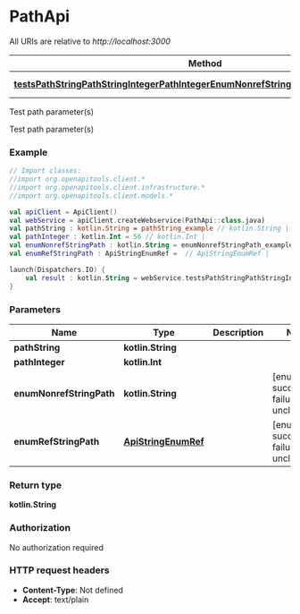 # PathApi

All URIs are relative to *http://localhost:3000*

Method | HTTP request | Description
------------- | ------------- | -------------
[**testsPathStringPathStringIntegerPathIntegerEnumNonrefStringPathEnumRefStringPath**](PathApi.md#testsPathStringPathStringIntegerPathIntegerEnumNonrefStringPathEnumRefStringPath) | **GET** path/string/{path_string}/integer/{path_integer}/{enum_nonref_string_path}/{enum_ref_string_path} | Test path parameter(s)



Test path parameter(s)

Test path parameter(s)

### Example
```kotlin
// Import classes:
//import org.openapitools.client.*
//import org.openapitools.client.infrastructure.*
//import org.openapitools.client.models.*

val apiClient = ApiClient()
val webService = apiClient.createWebservice(PathApi::class.java)
val pathString : kotlin.String = pathString_example // kotlin.String | 
val pathInteger : kotlin.Int = 56 // kotlin.Int | 
val enumNonrefStringPath : kotlin.String = enumNonrefStringPath_example // kotlin.String | 
val enumRefStringPath : ApiStringEnumRef =  // ApiStringEnumRef | 

launch(Dispatchers.IO) {
    val result : kotlin.String = webService.testsPathStringPathStringIntegerPathIntegerEnumNonrefStringPathEnumRefStringPath(pathString, pathInteger, enumNonrefStringPath, enumRefStringPath)
}
```

### Parameters

Name | Type | Description  | Notes
------------- | ------------- | ------------- | -------------
 **pathString** | **kotlin.String**|  |
 **pathInteger** | **kotlin.Int**|  |
 **enumNonrefStringPath** | **kotlin.String**|  | [enum: success, failure, unclassified]
 **enumRefStringPath** | [**ApiStringEnumRef**](.md)|  | [enum: success, failure, unclassified]

### Return type

**kotlin.String**

### Authorization

No authorization required

### HTTP request headers

 - **Content-Type**: Not defined
 - **Accept**: text/plain

